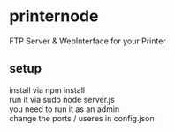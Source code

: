 # printernode
FTP Server & WebInterface for your Printer

## setup

install via npm install
<br>
run it via sudo node server.js
<br>
you need to run it as an admin
<br>
change the ports / useres in config.json
